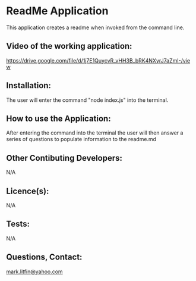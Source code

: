 # ReadMe Application
This application creates a readme when invoked from the command line.
## Video of the working application:
https://drive.google.com/file/d/1j7E1QuycvR_vHH3B_bRK4NXyrJ7aZmI-/view
## Installation:
The user will enter the command "node index.js" into the terminal.
## How to use the Application:
After entering the command into the terminal the user will then answer a series of questions to populate information to the readme.md
## Other Contibuting Developers:
N/A
## Licence(s):
N/A
## Tests:
N/A
## Questions, Contact:
mark.litfin@yahoo.com
